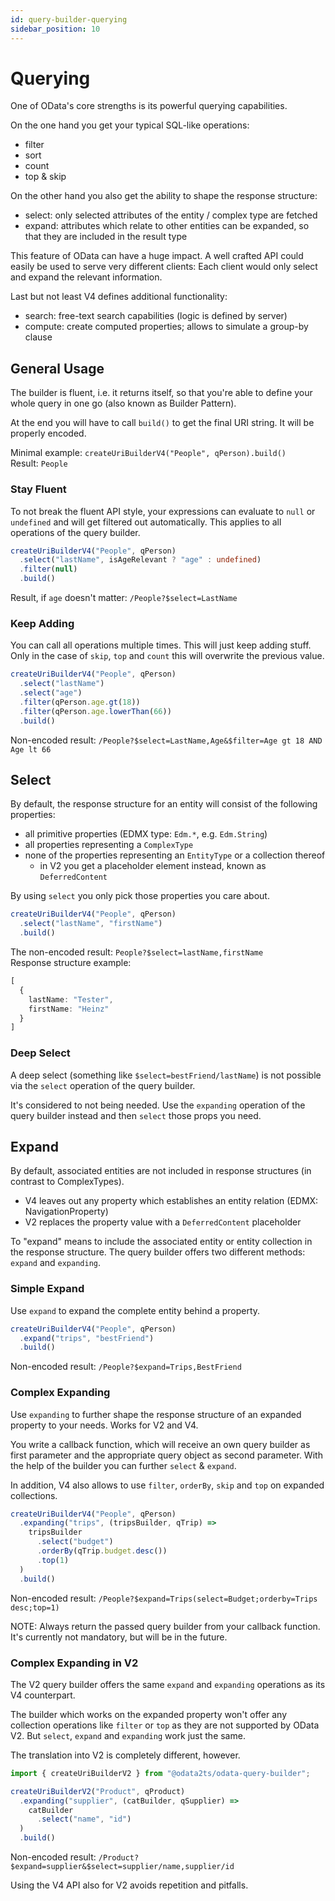 ```yaml
---
id: query-builder-querying
sidebar_position: 10
---
```


# Querying

One of OData's core strengths is its powerful querying capabilities.

On the one hand you get your typical SQL-like operations:

- filter
- sort
- count
- top & skip

On the other hand you also get the ability to shape the response structure:

- select: only selected attributes of the entity / complex type are fetched
- expand: attributes which relate to other entities can be expanded, so that they are included in the result type

This feature of OData can have a huge impact. A well crafted API could easily be used to
serve very different clients: Each client would only select and expand the relevant information.

Last but not least V4 defines additional functionality:

- search: free-text search capabilities (logic is defined by server)
- compute: create computed properties; allows to simulate a group-by clause

## General Usage

The builder is fluent, i.e. it returns itself, so that you're able to define your whole query in one go
(also known as Builder Pattern).

At the end you will have to call `build()` to get the final URI string.
It will be properly encoded.

Minimal example:
`createUriBuilderV4("People", qPerson).build()`<br/>
Result: `People`

### Stay Fluent

To not break the fluent API style, your expressions can evaluate to `null` or `undefined`
and will get filtered out automatically. This applies to all operations of the query builder.

```ts
createUriBuilderV4("People", qPerson)
  .select("lastName", isAgeRelevant ? "age" : undefined)
  .filter(null)
  .build()
```

Result, if `age` doesn't matter: `/People?$select=LastName`

### Keep Adding

You can call all operations multiple times. This will just keep adding stuff.
Only in the case of `skip`, `top` and `count` this will overwrite the previous value.

```ts
createUriBuilderV4("People", qPerson)
  .select("lastName")
  .select("age")
  .filter(qPerson.age.gt(18))
  .filter(qPerson.age.lowerThan(66))
  .build()
```

Non-encoded result: `/People?$select=LastName,Age&$filter=Age gt 18 AND Age lt 66`

## Select

By default, the response structure for an entity will consist of
the following properties:

- all primitive properties (EDMX type: `Edm.*`, e.g. `Edm.String`)
- all properties representing a `ComplexType`
- none of the properties representing an `EntityType` or a collection thereof
  - in V2 you get a placeholder element instead, known as `DeferredContent`

By using `select` you only pick those properties you care about.

```ts
createUriBuilderV4("People", qPerson)
  .select("lastName", "firstName")
  .build()
```

The non-encoded result: `People?$select=lastName,firstName`<br/>
Response structure example:

```ts
[
  {
    lastName: "Tester",
    firstName: "Heinz"
  }
]
```

### Deep Select

A deep select (something like `$select=bestFriend/lastName`) is not possible via the `select`
operation of the query builder.

It's considered to not being needed.
Use the `expanding` operation of the query builder instead and then `select` those props you need.

## Expand

By default, associated entities are not included in response structures (in contrast to ComplexTypes).

- V4 leaves out any property which establishes an entity relation (EDMX: NavigationProperty)
- V2 replaces the property value with a `DeferredContent` placeholder

To "expand" means to include the associated entity or entity collection in the response structure.
The query builder offers two different methods: `expand` and `expanding`.

### Simple Expand

Use `expand` to expand the complete entity behind a property.

```ts
createUriBuilderV4("People", qPerson)
  .expand("trips", "bestFriend")
  .build()
```

Non-encoded result: `/People?$expand=Trips,BestFriend`

### Complex Expanding

Use `expanding` to further shape the response structure of an expanded property to your needs.
Works for V2 and V4.

You write a callback function, which will receive an own query builder as first parameter
and the appropriate query object as second parameter. With the help of the builder
you can further `select` & `expand`.

In addition, V4 also allows to use `filter`, `orderBy`, `skip` and `top` on expanded collections.

```ts
createUriBuilderV4("People", qPerson)
  .expanding("trips", (tripsBuilder, qTrip) =>
    tripsBuilder
      .select("budget")
      .orderBy(qTrip.budget.desc())
      .top(1)
  )
  .build()
```

Non-encoded result: `/People?$expand=Trips(select=Budget;orderby=Trips desc;top=1)`

NOTE: Always return the passed query builder from your callback function.
It's currently not mandatory, but will be in the future.

### Complex Expanding in V2

The V2 query builder offers the same `expand` and `expanding` operations as its V4 counterpart.

The builder which works on the expanded property won't offer any collection operations
like `filter` or `top` as they are not supported by OData V2.
But `select`, `expand` and `expanding` work just the same.

The translation into V2 is completely different, however.

```ts
import { createUriBuilderV2 } from "@odata2ts/odata-query-builder";

createUriBuilderV2("Product", qProduct)
  .expanding("supplier", (catBuilder, qSupplier) =>
    catBuilder
      .select("name", "id")
  )
  .build()
```

Non-encoded result: `/Product?$expand=supplier&$select=supplier/name,supplier/id`

Using the V4 API also for V2 avoids repetition and pitfalls.
